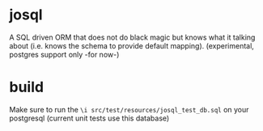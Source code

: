 josql
=====

A SQL driven ORM that does not do black magic but knows what it talking about (i.e. knows the schema to provide default mapping). (experimental, postgres support only -for now-)

build
====
Make sure to run the ```\i src/test/resources/josql_test_db.sql``` on your postgresql (current unit tests use this database)
